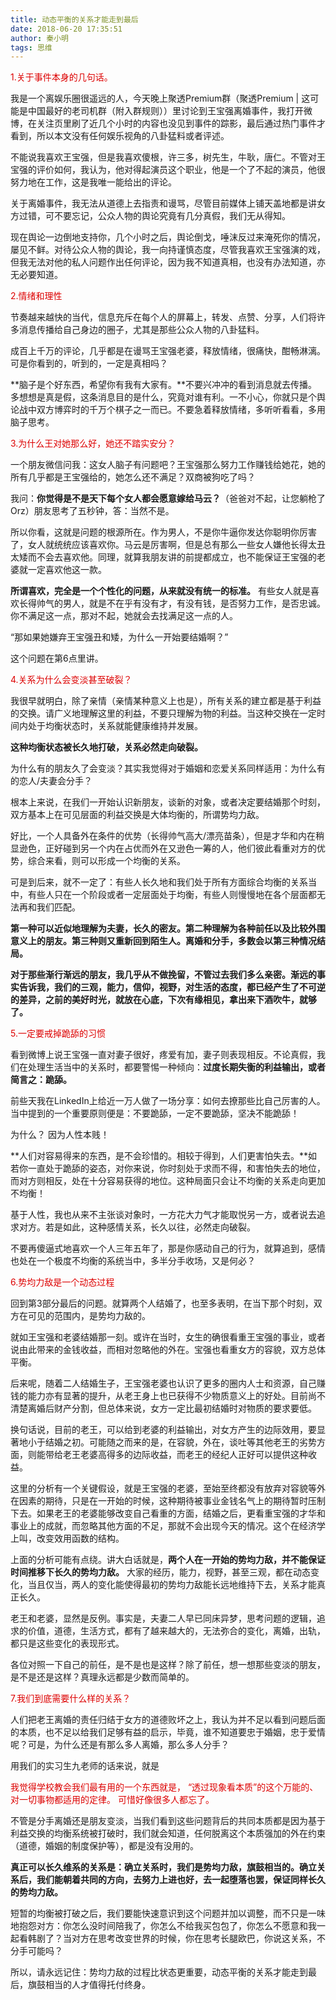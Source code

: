 ```yaml
---
title: 动态平衡的关系才能走到最后
date: 2018-06-20 17:35:51
author: 秦小明
tags: 思维
---
```

<font color="#dd0000">1.关于事件本身的几句话。</font>

我是一个离娱乐圈很遥远的人，今天晚上聚透Premium群（聚透Premium | 这可能是中国最好的老司机群（附入群规则））里讨论到王宝强离婚事件，我打开微博，在关注页里刷了近几个小时的内容也没见到事件的踪影，最后通过热门事件才看到，所以本文没有任何娱乐视角的八卦猛料或者评述。

不能说我喜欢王宝强，但是我喜欢傻根，许三多，树先生，牛耿，唐仁。不管对王宝强的评价如何，我认为，他对得起演员这个职业，他是一个了不起的演员，他很努力地在工作，这是我唯一能给出的评论。

关于离婚事件，我无法从道德上去指责和谩骂，尽管目前媒体上铺天盖地都是讲女方过错，可不要忘记，公众人物的舆论究竟有几分真假，我们无从得知。

现在舆论一边倒地支持你，几个小时之后，舆论倒戈，唾沫反过来淹死你的情况，屡见不鲜。对待公众人物的舆论，我一向持谨慎态度，尽管我喜欢王宝强演的戏，但我无法对他的私人问题作出任何评论，因为我不知道真相，也没有办法知道，亦无必要知道。
<!-- more -->
<font color="#dd0000">2.情绪和理性</font>

节奏越来越快的当代，信息充斥在每个人的屏幕上，转发、点赞、分享，人们将许多消息传播给自己身边的圈子，尤其是那些公众人物的八卦猛料。

成百上千万的评论，几乎都是在谩骂王宝强老婆，释放情绪，很痛快，酣畅淋漓。可是你看到的，听到的，一定是真相吗？

**脑子是个好东西，希望你有我有大家有。**不要兴冲冲的看到消息就去传播。多想想是真是假，这条消息目的是什么，究竟对谁有利。一不小心，你就只是个舆论战中双方博弈时的千万个棋子之一而已。不要急着释放情绪，多听听看看，多用脑子思考。

<font color="#dd0000">3.为什么王对她那么好，她还不踏实安分？</font>

一个朋友微信问我：这女人脑子有问题吧？王宝强那么努力工作赚钱给她花，她的所有几乎都是王宝强给的，她怎么还不满足？双商被狗吃了吗？

我问：**你觉得是不是天下每个女人都会愿意嫁给马云？**（爸爸对不起，让您躺枪了Orz）朋友思考了五秒钟，答：当然不是。

所以你看，这就是问题的根源所在。作为男人，不是你牛逼你发达你聪明你厉害了，女人就统统应该喜欢你。马云是厉害啊，但是总有那么一些女人嫌他长得太丑太矮而不会去喜欢他。同理，就算我朋友讲的前提都成立，也不能保证王宝强的老婆就一定喜欢他这一款。

**所谓喜欢，完全是一个个性化的问题，从来就没有统一的标准。** 有些女人就是喜欢长得帅气的男人，就是不在乎有没有才，有没有钱，是否努力工作，是否忠诚。你不满足这一点，那对不起，她就会去找满足这一点的人。

“那如果她嫌弃王宝强丑和矮，为什么一开始要结婚啊？”

这个问题在第6点里讲。

<font color="#dd0000">4.关系为什么会变淡甚至破裂？</font>

我很早就明白，除了亲情（亲情某种意义上也是），所有关系的建立都是基于利益的交换。请广义地理解这里的利益，不要只理解为物的利益。当这种交换在一定时间内处于均衡状态时，关系就能健康维持并发展。

**这种均衡状态被长久地打破，关系必然走向破裂。**

为什么有的朋友久了会变淡？其实我觉得对于婚姻和恋爱关系同样适用：为什么有的恋人/夫妻会分手？

根本上来说，在我们一开始认识新朋友，谈新的对象，或者决定要结婚那个时刻，双方基本上在可见层面的利益交换是大体均衡的，所谓势均力敌。

好比，一个人具备外在条件的优势（长得帅气高大/漂亮苗条），但是才华和内在稍显逊色，正好碰到另一个内在占优而外在又逊色一筹的人，他们彼此看重对方的优势，综合来看，则可以形成一个均衡的关系。

可是到后来，就不一定了：有些人长久地和我们处于所有方面综合均衡的关系当中，有些人只在一个阶段或者一定层面处于均衡，有些人则慢慢地在各个层面都无法再和我们匹配。

**第一种可以近似地理解为夫妻，长久的密友。第二种理解为各种前任以及比较外围意义上的朋友。第三种则又重新回到陌生人。离婚和分手，多数会以第三种情况结局。**

**对于那些渐行渐远的朋友，我几乎从不做挽留，不管过去我们多么亲密。渐远的事实告诉我，我们的三观，能力，信仰，视野，对生活的态度，都已经产生了不可逆的差异，之前的美好时光，就放在心底，下次有缘相见，拿出来下酒吹牛，就够了。**

<font color="#dd0000">5.一定要戒掉跪舔的习惯</font>

看到微博上说王宝强一直对妻子很好，疼爱有加，妻子则表现相反。不论真假，我们在处理生活当中的关系时，都要警惕一种倾向：**过度长期失衡的利益输出，或者简言之：跪舔。**

前些天我在LinkedIn上给近一万人做了一场分享：如何去撩那些比自己厉害的人。当中提到的一个重要原则便是：不要跪舔，一定不要跪舔，坚决不能跪舔！

为什么？
因为人性本贱！

**人们对容易得来的东西，是不会珍惜的。相较于得到，人们更害怕失去。**如若你一直处于跪舔的姿态，对你来说，你时刻处于求而不得，和害怕失去的地位，而对方则相反，处在十分容易获得的地位。这种局面只会让不均衡的关系走向更加不均衡！

基于人性，我也从来不主张谈对象时，一方花大力气才能取悦另一方，或者说去追求对方。若是如此，这种感情关系，长久以往，必然走向破裂。

不要再傻逼式地喜欢一个人三年五年了，那是你感动自己的行为，就算追到，感情也处在一个极度不均衡的系统当中，多半分手收场，又是何必？

<font color="#dd0000">6.势均力敌是一个动态过程</font>

回到第3部分最后的问题。就算两个人结婚了，也至多表明，在当下那个时刻，双方在可见的范围内，是势均力敌的。

就如王宝强和老婆结婚那一刻。或许在当时，女生的确很看重王宝强的事业，或者说由此带来的金钱收益，而相对忽略他的外在。宝强也看重女方的容貌，双方总体平衡。

后来呢，随着二人结婚生子，王宝强老婆也认识了更多的圈内人士和资源，自己赚钱的能力亦有显著的提升，从老王身上也已获得不少物质意义上的好处。目前尚不清楚离婚后财产分割，但总体来说，女方一定比最初结婚时对物质的要求要低。

换句话说，目前的老王，可以给到老婆的利益输出，对女方产生的边际效用，要显著地小于结婚之初。可能随之而来的是，在容貌，外在，谈吐等其他老王的劣势方面，则能带给老王老婆高得多的边际收益，而老王的经纪人正好可以提供这种收益。

这里的分析有一个关键假设，就是王宝强的老婆，至始至终都没有放弃对容貌等外在因素的期待，只是在一开始的时候，这种期待被事业金钱名气上的期待暂时压制下去。如果老王的老婆能够改变自己看重的方面，结婚之后，更看重宝强的才华和事业上的成就，而忽略其他方面的不足，那就不会出现今天的情况。这个在经济学上叫，改变效用函数的结构。

上面的分析可能有点绕。讲大白话就是，**两个人在一开始的势均力敌，并不能保证时间推移下长久的势均力敌。** 大家的经历，能力，视野，甚至三观，都在动态变化，当且仅当，两人的变化能使得最初的势均力敌能长远地维持下去，关系才能真正长久。

老王和老婆，显然是反例。事实是，夫妻二人早已同床异梦，思考问题的逻辑，追求的价值，道德，生活方式，都有了越来越大的，无法弥合的变化，离婚，出轨，都只是这些变化的表现形式。

各位对照一下自己的前任，是不是也是这样？除了前任，想一想那些变淡的朋友，是不是还是这样？真理永远都是少数而简单的。

<font color="#dd0000">7.我们到底需要什么样的关系？</font>

人们把老王离婚的责任归结于女方的道德败坏之上，我认为并不足以看到问题后面的本质，也不足以给我们足够有益的启示，毕竟，谁不知道要忠于婚姻，忠于爱情呢？可是，为什么还是有那么多人离婚，那么多人分手？

用我们的实习生九老师的话来说，就是

<font color="#dd0000">我觉得学校教会我们最有用的一个东西就是，
“透过现象看本质”的这个万能的、对一切事物都适用的定律。
可惜好像很多人都忘了。</font>

不管是分手离婚还是朋友变淡，当我们看到这些问题背后的共同本质都是因为基于利益交换的均衡系统被打破时，我们就会知道，任何脱离这个本质强加的外在约束（道德，婚姻的制度保护等），都是没有没用的。

**真正可以长久维系的关系是：确立关系时，我们是势均力敌，旗鼓相当的。确立关系后，我们能朝着共同的方向，去努力上进也好，去一起堕落也罢，保证同样长久的势均力敌。**

短暂的均衡被打破之后，我们要能快速意识到这个问题并加以调整，而不只是一味地抱怨对方：你怎么没时间陪我了，你怎么不给我买包包了，你怎么不愿意和我一起看韩剧了？当对方在思考改变世界的时候，你在思考长腿欧巴，你说这关系，不分手可能吗？

所以，请永远记住：势均力敌的过程比状态更重要，动态平衡的关系才能走到最后，旗鼓相当的人才值得托付终身。